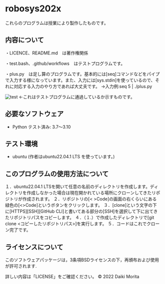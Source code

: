 # robosys202x

これらのプログラムは授業により製作したものです。



## 内容について

・LICENCE、README.md　は著作権関係

・test.bash、.github/workflows　はテストプログラムです。

・plus.py　は足し算のプログラムです。基本的には[seq]コマンドなどをパイプで入力する様になっています。また、入力には[sys.stdin]を使っているので、それに対応する入力のやり方であれば大丈夫です。
->入力例:seq 5 | ./plus.py


![test](https://github.com/moritaddaiki/robosys202x/actions/workflows/test.yml/badge.svg)
<-これはテストプログラムに通過しているか示すものです。


## 必要なソフトウェア
* Python
  テスト済み: 3.7～3.10

## テスト環境
* ubuntu
(作者はubuntu22.04.1 LTS を使っています。)


## このプログラムの使用方法について

１．ubuntu22.04.1 LTSを開いて任意の名前のディレクトリを作成します。ディレクトリを作成しなかった場合は現在開かれている場所にクローンしてきたリポジトリが作成されます。
２．リポジトリの[< >Code]の画面の右くらいにある緑色の[<>Code]というボタンをクリックします。
３．[clone]という文字の下に[HTTPS][SSH][GitHub CLI]と書いてある部分の[SSH]を選択して下に出てきたリポジトリパスをコピーします。
４．（１.）で作成したディレクトリで[git clone <コピーしたリポジトリパス>]を実行します。
５．コードはこれでクローン完了です。




## ライセンスについて

このソフトウェアパッケージは，3条項BSDライセンスの下，再頒布および使用が許可されます.

詳しい内容は「LICENSE」をご確認ください。
 © 2022 Daiki Morita
